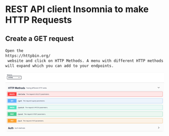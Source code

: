 
#
# REST API client Insomnia to make HTTP Requests

## Create a GET request

```
Open the 
https://httpbin.org/
 website and click on HTTP Methods. A menu with different HTTP methods will expand which you can add to your endpoints.

``` 
![alt text](/Learn_APIs/Learn%20APIs/image.png)
